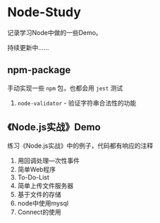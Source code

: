 # Node-Study
记录学习Node中做的一些Demo。

持续更新中......



## npm-package

手动实现一些 `npm` 包，也都会用 `jest` 测试

1. `node-validator` - 验证字符串合法性的功能

## 《Node.js实战》Demo

练习《Node.js实战》中的例子，代码都有响应的注释

1. 用回调处理—次性事件
2. 简单Web程序
3. To-Do-List
4. 简单上传文件服务器
5. 基于文件的存储
6. node中使用mysql
7. Connect的使用
